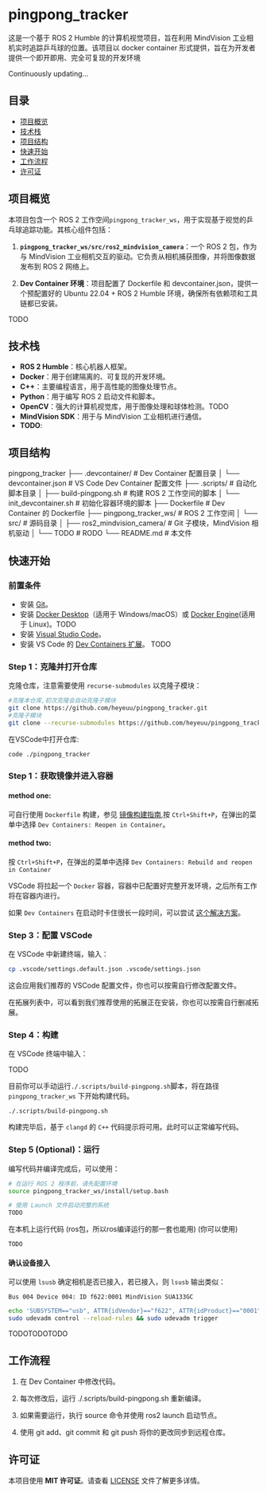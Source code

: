 # pingpong_tracker
这是一个基于 ROS 2 Humble 的计算机视觉项目，旨在利用 MindVision 工业相机实时追踪乒乓球的位置。该项目以 docker container 形式提供，旨在为开发者提供一个即开即用、完全可复现的开发环境

Continuously updating...

## 目录
- [项目概览](#项目概览)
- [技术栈](#技术栈)
- [项目结构](#项目结构)
- [快速开始](#快速开始)
- [工作流程](#工作流程)
- [许可证](#许可证)

## 项目概览
本项目包含一个 ROS 2 工作空间`pingpong_tracker_ws`，用于实现基于视觉的乒乓球追踪功能。其核心组件包括：
1.  **`pingpong_tracker_ws/src/ros2_mindvision_camera`**：一个 ROS 2 包，作为与 MindVision 工业相机交互的驱动。它负责从相机捕获图像，并将图像数据发布到 ROS 2 网络上。

2.  **Dev Container 环境**：项目配置了 Dockerfile 和 devcontainer.json，提供一个预配置好的 Ubuntu 22.04 + ROS 2 Humble 环境，确保所有依赖项和工具链都已安装。

TODO

## 技术栈

-   **ROS 2 Humble**：核心机器人框架。
-   **Docker**：用于创建隔离的、可复现的开发环境。
-   **C++**：主要编程语言，用于高性能的图像处理节点。
-   **Python**：用于编写 ROS 2 启动文件和脚本。
-   **OpenCV**：强大的计算机视觉库，用于图像处理和球体检测。TODO
-   **MindVision SDK**：用于与 MindVision 工业相机进行通信。
-   **TODO**:


## 项目结构
pingpong_tracker
├── .devcontainer/                  # Dev Container 配置目录
│   └── devcontainer.json           # VS Code Dev Container 配置文件
├── .scripts/                       # 自动化脚本目录
│   ├── build-pingpong.sh           # 构建 ROS 2 工作空间的脚本
│   └── init_devcontainer.sh        # 初始化容器环境的脚本
├── Dockerfile                      # Dev Container 的 Dockerfile
├── pingpong_tracker_ws/            # ROS 2 工作空间
│   └── src/                        # 源码目录
│       ├── ros2_mindvision_camera/ # Git 子模块，MindVision 相机驱动
│       └── TODO  # RODO
└── README.md                       # 本文件

## 快速开始

### 前置条件
-   安装 [Git](https://git-scm.com/)。
-   安装 [Docker Desktop](https://www.docker.com/products/docker-desktop/)（适用于 Windows/macOS）或 [Docker Engine](https://docs.docker.com/engine/install/)(适用于 Linux)。TODO
-   安装 [Visual Studio Code](https://code.visualstudio.com/)。
-   安装 VS Code 的 [Dev Containers 扩展](https://marketplace.visualstudio.com/items?itemName=ms-vscode-remote.remote-containers)。
TODO

### Step 1：克隆并打开仓库
克隆仓库，注意需要使用 `recurse-submodules` 以克隆子模块：

```bash
#克隆本仓库,初次克隆会自动克隆子模块
git clone https://github.com/heyeuu/pingpong_tracker.git
#克隆子模块
git clone --recurse-submodules https://github.com/heyeuu/pingpong_tracker.git
```
在VSCode中打开仓库:
```bash
code ./pingpong_tracker
```
### Step 1：获取镜像并进入容器
#### method one:
可自行使用 `Dockerfile` 构建，参见 [镜像构建指南](docs/zh-cn/build_docker_image.md),按 `Ctrl+Shift+P`，在弹出的菜单中选择 `Dev Containers: Reopen in Container`。

#### method two:
按 `Ctrl+Shift+P`，在弹出的菜单中选择 `Dev Containers: Rebuild and reopen in Container`

VSCode 将拉起一个 `Docker` 容器，容器中已配置好完整开发环境，之后所有工作将在容器内进行。

如果 `Dev Containers` 在启动时卡住很长一段时间，可以尝试 [这个解决方案](docs/zh-cn/fix_devcontainer_stuck.md)。

### Step 3：配置 VSCode

在 VSCode 中新建终端，输入：

```bash
cp .vscode/settings.default.json .vscode/settings.json
```

这会应用我们推荐的 VSCode 配置文件，你也可以按需自行修改配置文件。

在拓展列表中，可以看到我们推荐使用的拓展正在安装，你也可以按需自行删减拓展。

### Step 4：构建

在 VSCode 终端中输入：

TODO

目前你可以手动运行`./.scripts/build-pingpong.sh`脚本，将在路径 `pingpong_tracker_ws` 下开始构建代码。
```
./.scripts/build-pingpong.sh
```
构建完毕后，基于 `clangd` 的 `C++` 代码提示将可用。此时可以正常编写代码。

### Step 5 (Optional)：运行

编写代码并编译完成后，可以使用：

```bash
# 在运行 ROS 2 程序前，请先配置环境
source pingpong_tracker_ws/install/setup.bash

# 使用 Launch 文件启动完整的系统
TODO
```
在本机上运行代码
(ros包，所以ros编译运行的那一套也能用)
(你可以使用)
```
TODO
```
#### 确认设备接入

可以使用 `lsusb`  确定相机是否已接入，若已接入，则 `lsusb` 输出类似：

```
Bus 004 Device 004: ID f622:0001 MindVision SUA133GC
```

```bash
echo 'SUBSYSTEM=="usb", ATTR{idVendor}=="f622", ATTR{idProduct}=="0001", MODE="0666", GROUP="plugdev"' | sudo tee /etc/udev/rules.d/95-mindvision.rules && 
sudo udevadm control --reload-rules && sudo udevadm trigger
```
TODOTODOTODO

## 工作流程

1.    在 Dev Container 中修改代码。

2.   每次修改后，运行 ./.scripts/build-pingpong.sh 重新编译。

3.    如果需要运行，执行 source 命令并使用 ros2 launch 启动节点。

4.  使用 git add、git commit 和 git push 将你的更改同步到远程仓库。

## 许可证
本项目使用 **MIT 许可证**。请查看 [LICENSE](LICENSE) 文件了解更多详情。